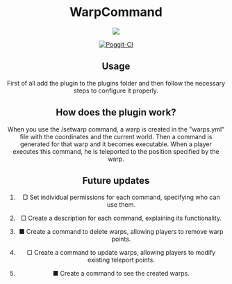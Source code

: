 <h1 align="center">WarpCommand</h1>

<div align="center">
 <img src="https://poggit.pmmp.io/shield.state/WarpCommand">

 [![Poggit-CI](https://poggit.pmmp.io/ci.shield/Raphael1S/WarpCommand/WarpCommand)](https://poggit.pmmp.io/ci/Raphael1S/WarpCommand/WarpCommand)

## Usage

First of all add the plugin to the plugins folder and then follow the necessary steps to configure it properly.

## How does the plugin work?

When you use the /setwarp command, a warp is created in the "warps.yml" file with the coordinates and the current world. Then a command is generated for that warp and it becomes executable. When a player executes this command, he is teleported to the position specified by the warp.

## Future updates
1. ▢ Set individual permissions for each command, specifying who can use them.
   
2. ▢ Create a description for each command, explaining its functionality.
   
3. ■ Create a command to delete warps, allowing players to remove warp points.
   
4. ▢ Create a command to update warps, allowing players to modify existing teleport points.

5. ■ Create a command to see the created warps.
